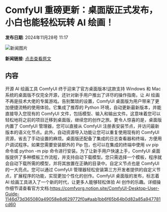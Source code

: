# ComfyUI 重磅更新：桌面版正式发布，小白也能轻松玩转 AI 绘画！

**发布日期**: 2024年11月28号 11:17

![新闻图片](https://pic.chinaz.com/thumb/2024/1127/24112703170097752357.jpg)

**新闻链接**: [点击查看原文](https://www.aibase.com/zh/news/13527)

## 内容

开源 AI 绘画工具 ComfyUI 终于迎来了官方桌面版本!这款支持 Windows 和 Mac 系统的桌面版不仅完全开源，还针对新手用户推出了详尽的操作指南，让 AI 绘画不再是技术大佬的专属游戏。告别繁琐的设置，ComfyUI 桌面版为用户带来了更加便捷流畅的使用体验。它集成了推荐的 Python 环境，自动更新最新版本，并能直接导入您现有的 ComfyUI 文件，包括模型、输入和输出文件。这意味着您可以轻松地将之前的项目迁移到桌面版，继续您的创作之旅。更令人惊喜的是，桌面版内置了 ComfyUI 管理器，您可以直接从 ComfyUI 注册表安装节点，并访问最新版本的语义化节点。此外，自动资源导入功能让您可以重复使用现有的 ComfyUI 资源，省去了手动设置的麻烦。桌面版还配备了集成的日志查看器和终端，方便用户调试程序。如果您需要安装额外的 Pip 包，也可以在集成的终端中使用 uv pip 命令或 python -m pip 命令进行安装。为了让新手用户快速上手，ComfyUI 桌面版提供了多种模板工作流程，并支持自动下载模型。您只需选择一个模板，程序就会自动下载所需的模型，并将其放置在正确的目录中。自定义节点也是 ComfyUI 的一大亮点。您可以通过 ComfyUI 管理器轻松安装第三方开发者提供的自定义节点，扩展程序的功能，实现更加个性化的创作。ComfyUI 桌面版的发布，标志着 AI 绘画工具进入了一个新的时代，让更多人能够轻松体验 AI 创作的乐趣。详细操作细节请查看官方文档:https://comfyorg.notion.site/ComfyUI-Desktop-User-Guide-1146d73d365080a49058e8d629772f0a#aab1bb6f65b64b0d82a85a947781cd60

